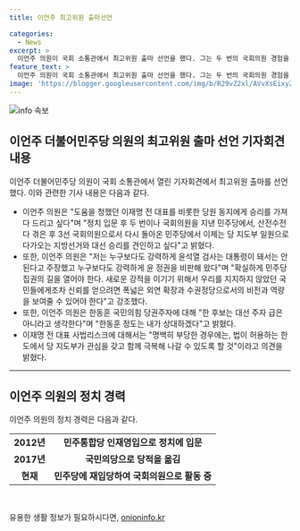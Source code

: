```yaml
---
title: 이언주 최고위원 출마선언

categories:
  - News
excerpt: >
  이언주 의원이 국회 소통관에서 최고위원 출마 선언을 했다. 그는 두 번의 국회의원 경험을 토대로 민주당의 지도부 일원으로 지방선거와 대선 승리를 이끌고자 한다고 전했으며, 윤석열 검사 및 윤 정부에 대한 강력한 비판과 더불어 외연확장과 수권정당으로서의 비전을 제시하며 신임을 얻을 것을 강조했다. 또한 한동훈 국민의힘 당권주자에 대해 대선 주자로서의 역량을 의심하고, 이재명 전 대표의 사법리스크에 대한 관심을 표명했다.
feature_text: >
  이언주 의원이 국회 소통관에서 최고위원 출마 선언을 했다. 그는 두 번의 국회의원 경험을 토대로 민주당의 지도부 일원으로 지방선거와 대선 승리를 이끌고자 한다고 전했으며, 윤석열 검사 및 윤 정부에 대한 강력한 비판과 더불어 외연확장과 수권정당으로서의 비전을 제시하며 신임을 얻을 것을 강조했다. 또한 한동훈 국민의힘 당권주자에 대해 대선 주자로서의 역량을 의심하고, 이재명 전 대표의 사법리스크에 대한 관심을 표명했다.
image: 'https://blogger.googleusercontent.com/img/b/R29vZ2xl/AVvXsEixyZcFfHzMRdzZMjFBmAUKJYCLCGyLL1o632UiGVXcaFdKo_bkvkuCioo0uUKlGfBVcT3P84aROyZIXSBEx3Aw5nCQ3pTgDom1WDC4m8eifvWiAmWEEVb4x6G_l8C0QH225ldMjyaFvpxGEBGNO37VmDTDMHGhJPq73UglMfDca1-0aw/s1600/blogspot.png'
---
```


<p><img src="https://blogger.googleusercontent.com/img/b/R29vZ2xl/AVvXsEixyZcFfHzMRdzZMjFBmAUKJYCLCGyLL1o632UiGVXcaFdKo_bkvkuCioo0uUKlGfBVcT3P84aROyZIXSBEx3Aw5nCQ3pTgDom1WDC4m8eifvWiAmWEEVb4x6G_l8C0QH225ldMjyaFvpxGEBGNO37VmDTDMHGhJPq73UglMfDca1-0aw/s1600/blogspot.png" alt="info 속보" /></p>

<h2 data-ke-size="size26">이언주 더불어민주당 의원의 최고위원 출마 선언 기자회견 내용</h2>

<p data-ke-size="size16">이언주 더불어민주당 의원이 국회 소통관에서 열린 기자회견에서 최고위원 출마를 선언했다. 이와 관련한 기사 내용은 다음과 같다.</p>

<ul>
    <li>이언주 의원은 "도움을 청했던 이재명 전 대표를 비롯한 당원 동지에게 승리를 가져다 드리고 싶다"며 "정치 입문 후 두 번이나 국회의원을 지낸 민주당에서, 산전수전 다 겪은 후 3선 국회의원으로서 다시 돌아온 민주당에서 이제는 당 지도부 일원으로 다가오는 지방선거와 대선 승리를 견인하고 싶다"고 밝혔다.</li>
    <li>또한, 이언주 의원은 "저는 누구보다도 강력하게 윤석열 검사는 대통령이 돼서는 안 된다고 주장했고 누구보다도 강력하게 윤 정권을 비판해 왔다"며 "확실하게 민주당 집권의 길을 열어야 한다. 새로운 강적을 이기기 위해서 우리를 지지하지 않았던 국민들에게조차 신뢰를 얻으려면 폭넓은 외연 확장과 수권정당으로서의 비전과 역량을 보여줄 수 있어야 한다"고 강조했다.</li>
    <li>또한, 이언주 의원은 한동훈 국민의힘 당권주자에 대해 "한 후보는 대선 주자 급은 아니라고 생각한다"며 "한동훈 정도는 내가 상대하겠다"고 밝혔다.</li>
    <li>이재명 전 대표 사법리스크에 대해서는 "명백히 부당한 경우에는, 법이 허용하는 한도에서 당 지도부가 관심을 갖고 함께 극복해 나갈 수 있도록 할 것"이라고 의견을 밝혔다.</li>
</ul>

<hr>

<h2 data-ke-size="size26">이언주 의원의 정치 경력</h2>

<p data-ke-size="size16">이언주 의원의 정치 경력은 다음과 같다.</p>

<table>
  <tr>
    <td style="text-align: center; height: 17px;"><b>2012년</b></td>
    <td style="text-align: center; height: 17px;"><b>민주통합당 인재영입으로 정치에 입문</b></td>
  </tr>
  <tr>
    <td style="text-align: center; height: 17px;"><b>2017년</b></td>
    <td style="text-align: center; height: 17px;"><b>국민의당으로 당적을 옮김</b></td>
  </tr>
  <tr>
    <td style="text-align: center; height: 17px;"><b>현재</b></td>
    <td style="text-align: center; height: 17px;"><b>민주당에 재입당하여 국회의원으로 활동 중</b></td>
  </tr>
</table>

<p data-ke-size="size16">&nbsp;</p>
유용한 생활 정보가 필요하시다면, <a href="https://onioninfo.kr" rel="dofollow">onioninfo.kr</a>


